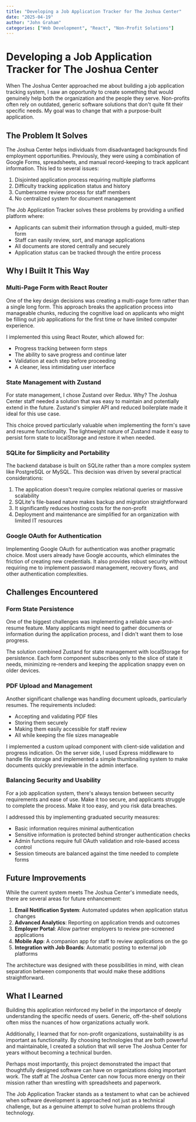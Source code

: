 ```yaml
---
title: "Developing a Job Application Tracker for The Joshua Center"
date: "2025-04-19"
author: "John Graham"
categories: ["Web Development", "React", "Non-Profit Solutions"]
---
```


# Developing a Job Application Tracker for The Joshua Center

When The Joshua Center approached me about building a job application tracking system, I saw an opportunity to create something that would genuinely help both the organization and the people they serve. Non-profits often rely on outdated, generic software solutions that don't quite fit their specific needs. My goal was to change that with a purpose-built application.

## The Problem It Solves

The Joshua Center helps individuals from disadvantaged backgrounds find employment opportunities. Previously, they were using a combination of Google Forms, spreadsheets, and manual record-keeping to track applicant information. This led to several issues:

1. Disjointed application process requiring multiple platforms
2. Difficulty tracking application status and history
3. Cumbersome review process for staff members
4. No centralized system for document management

The Job Application Tracker solves these problems by providing a unified platform where:

- Applicants can submit their information through a guided, multi-step form
- Staff can easily review, sort, and manage applications
- All documents are stored centrally and securely
- Application status can be tracked through the entire process

## Why I Built It This Way

### Multi-Page Form with React Router

One of the key design decisions was creating a multi-page form rather than a single long form. This approach breaks the application process into manageable chunks, reducing the cognitive load on applicants who might be filling out job applications for the first time or have limited computer experience.

I implemented this using React Router, which allowed for:
- Progress tracking between form steps
- The ability to save progress and continue later
- Validation at each step before proceeding
- A cleaner, less intimidating user interface

### State Management with Zustand

For state management, I chose Zustand over Redux. Why? The Joshua Center staff needed a solution that was easy to maintain and potentially extend in the future. Zustand's simpler API and reduced boilerplate made it ideal for this use case.

This choice proved particularly valuable when implementing the form's save and resume functionality. The lightweight nature of Zustand made it easy to persist form state to localStorage and restore it when needed.

### SQLite for Simplicity and Portability

The backend database is built on SQLite rather than a more complex system like PostgreSQL or MySQL. This decision was driven by several practical considerations:

1. The application doesn't require complex relational queries or massive scalability
2. SQLite's file-based nature makes backup and migration straightforward
3. It significantly reduces hosting costs for the non-profit
4. Deployment and maintenance are simplified for an organization with limited IT resources

### Google OAuth for Authentication

Implementing Google OAuth for authentication was another pragmatic choice. Most users already have Google accounts, which eliminates the friction of creating new credentials. It also provides robust security without requiring me to implement password management, recovery flows, and other authentication complexities.

## Challenges Encountered

### Form State Persistence

One of the biggest challenges was implementing a reliable save-and-resume feature. Many applicants might need to gather documents or information during the application process, and I didn't want them to lose progress.

The solution combined Zustand for state management with localStorage for persistence. Each form component subscribes only to the slice of state it needs, minimizing re-renders and keeping the application snappy even on older devices.

### PDF Upload and Management

Another significant challenge was handling document uploads, particularly resumes. The requirements included:

- Accepting and validating PDF files
- Storing them securely
- Making them easily accessible for staff review
- All while keeping the file sizes manageable

I implemented a custom upload component with client-side validation and progress indication. On the server side, I used Express middleware to handle file storage and implemented a simple thumbnailing system to make documents quickly previewable in the admin interface.

### Balancing Security and Usability

For a job application system, there's always tension between security requirements and ease of use. Make it too secure, and applicants struggle to complete the process. Make it too easy, and you risk data breaches.

I addressed this by implementing graduated security measures:
- Basic information requires minimal authentication
- Sensitive information is protected behind stronger authentication checks
- Admin functions require full OAuth validation and role-based access control
- Session timeouts are balanced against the time needed to complete forms

## Future Improvements

While the current system meets The Joshua Center's immediate needs, there are several areas for future enhancement:

1. **Email Notification System**: Automated updates when application status changes
2. **Advanced Analytics**: Reporting on application trends and outcomes
3. **Employer Portal**: Allow partner employers to review pre-screened applications
4. **Mobile App**: A companion app for staff to review applications on the go
5. **Integration with Job Boards**: Automatic posting to external job platforms

The architecture was designed with these possibilities in mind, with clean separation between components that would make these additions straightforward.

## What I Learned

Building this application reinforced my belief in the importance of deeply understanding the specific needs of users. Generic, off-the-shelf solutions often miss the nuances of how organizations actually work.

Additionally, I learned that for non-profit organizations, sustainability is as important as functionality. By choosing technologies that are both powerful and maintainable, I created a solution that will serve The Joshua Center for years without becoming a technical burden.

Perhaps most importantly, this project demonstrated the impact that thoughtfully designed software can have on organizations doing important work. The staff at The Joshua Center can now focus more energy on their mission rather than wrestling with spreadsheets and paperwork.

The Job Application Tracker stands as a testament to what can be achieved when software development is approached not just as a technical challenge, but as a genuine attempt to solve human problems through technology.